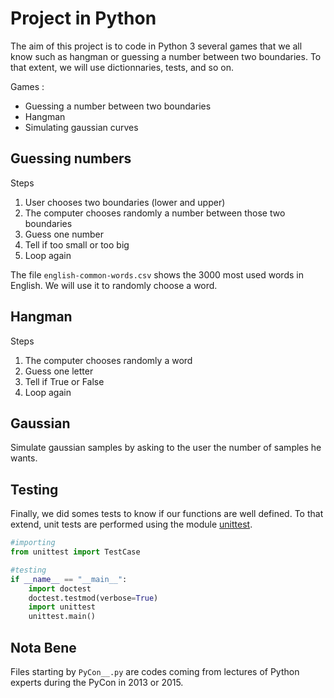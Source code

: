 # Project in Python

The aim of this project is to code in Python 3 several games that we all know such as hangman or guessing a number between two boundaries. To that extent, we will use dictionnaries, tests, and so on.

Games :
- Guessing a number between two boundaries
- Hangman
- Simulating gaussian curves

## Guessing numbers

Steps 
1. User chooses two boundaries (lower and upper)
2. The computer chooses randomly a number between those two boundaries
3. Guess one number
4. Tell if too small or too big
5. Loop again

The file `english-common-words.csv`  shows the 3000 most used words in English. We will use it to randomly choose a word.

## Hangman

Steps 
1. The computer chooses randomly a word
2. Guess one letter
3. Tell if True or False
4. Loop again

## Gaussian

Simulate gaussian samples by asking to the user the number of samples he wants.

## Testing

Finally, we did somes tests to know if our functions are well defined. To that extend, unit tests are performed using the module [unittest](https://docs.python.org/3/library/unittest.html).
 
```python
#importing
from unittest import TestCase

#testing
if __name__ == "__main__":
    import doctest
    doctest.testmod(verbose=True)
    import unittest
    unittest.main()
```

## Nota Bene
Files starting by `PyCon__.py` are codes coming from lectures of Python experts during the PyCon in 2013 or 2015.

